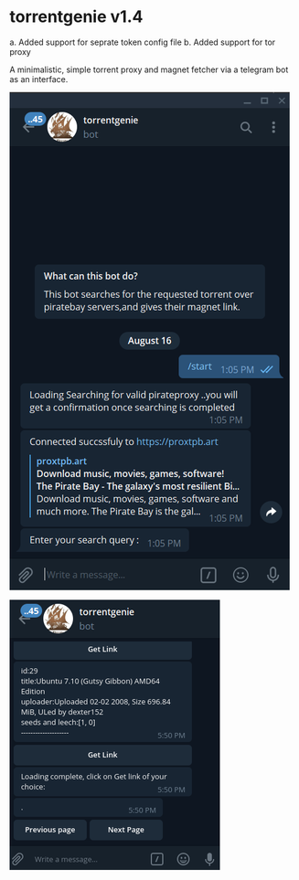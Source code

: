 # torrentgenie v1.4
a. Added support for seprate token config file
b. Added support for tor proxy

A minimalistic, simple torrent proxy and magnet fetcher via a telegram bot as an interface.


![](./screenshots/1.PNG)

![](./screenshots/2.PNG)
